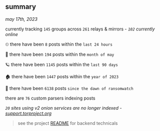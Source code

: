 
## summary
_may 17th, 2023_

currently tracking `145` groups across `261` relays & mirrors - _`102` currently online_

⏲ there have been `8` posts within the `last 24 hours`

🦈 there have been `194` posts within the `month of may`

🪐 there have been `1145` posts within the `last 90 days`

🏚 there have been `1447` posts within the `year of 2023`

🦕 there have been `6138` posts `since the dawn of ransomwatch`

there are `76` custom parsers indexing posts

_`20` sites using v2 onion services are no longer indexed - [support.torproject.org](https://support.torproject.org/onionservices/v2-deprecation/)_

> see the project [README](https://github.com/joshhighet/ransomwatch#ransomwatch--) for backend technicals
